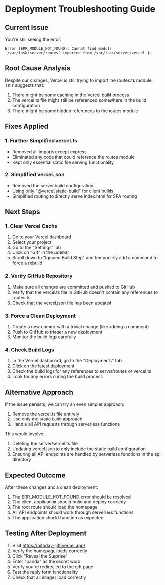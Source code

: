 # Deployment Troubleshooting Guide

## Current Issue
You're still seeing the error:
```
Error [ERR_MODULE_NOT_FOUND]: Cannot find module '/var/task/server/routes' imported from /var/task/server/vercel.js
```

## Root Cause Analysis
Despite our changes, Vercel is still trying to import the routes.ts module. This suggests that:

1. There might be some caching in the Vercel build process
2. The vercel.ts file might still be referenced somewhere in the build configuration
3. There might be some hidden references to the routes module

## Fixes Applied

### 1. Further Simplified vercel.ts
- Removed all imports except express
- Eliminated any code that could reference the routes module
- Kept only essential static file serving functionality

### 2. Simplified vercel.json
- Removed the server build configuration
- Using only "@vercel/static-build" for client builds
- Simplified routing to directly serve index.html for SPA routing

## Next Steps

### 1. Clear Vercel Cache
1. Go to your Vercel dashboard
2. Select your project
3. Go to the "Settings" tab
4. Click on "Git" in the sidebar
5. Scroll down to "Ignored Build Step" and temporarily add a command to force a rebuild

### 2. Verify GitHub Repository
1. Make sure all changes are committed and pushed to GitHub
2. Verify that the vercel.ts file in GitHub doesn't contain any references to routes.ts
3. Check that the vercel.json file has been updated

### 3. Force a Clean Deployment
1. Create a new commit with a trivial change (like adding a comment)
2. Push to GitHub to trigger a new deployment
3. Monitor the build logs carefully

### 4. Check Build Logs
1. In the Vercel dashboard, go to the "Deployments" tab
2. Click on the latest deployment
3. Check the build logs for any references to server/routes or vercel.ts
4. Look for any errors during the build process

## Alternative Approach

If the issue persists, we can try an even simpler approach:

1. Remove the vercel.ts file entirely
2. Use only the static build approach
3. Handle all API requests through serverless functions

This would involve:
1. Deleting the server/vercel.ts file
2. Updating vercel.json to only include the static build configuration
3. Ensuring all API endpoints are handled by serverless functions in the api directory

## Expected Outcome

After these changes and a clean deployment:
1. The ERR_MODULE_NOT_FOUND error should be resolved
2. The client application should build and deploy correctly
3. The root route should load the homepage
4. All API endpoints should work through serverless functions
5. The application should function as expected

## Testing After Deployment

1. Visit https://bithday-gift.vercel.app/
2. Verify the homepage loads correctly
3. Click "Reveal the Surprise"
4. Enter "panda" as the secret word
5. Verify you're redirected to the gift page
6. Test the reply form functionality
7. Check that all images load correctly